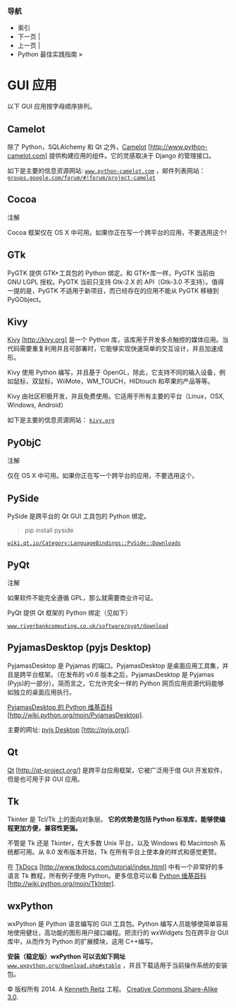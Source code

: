 ### 导航

*   索引
*   下一页 |
*   上一页 |
*   Python 最佳实践指南 »

# GUI 应用

以下 GUI 应用按字母顺序排列。

## Camelot

除了 Python，SQLAlchemy 和 Qt 之外，[Camelot](http://www.python-camelot.com) [http://www.python-camelot.com] 提供构建应用的组件。它的灵感取决于 Django 的管理接口。

如下是主要的信息资源网站: [`www.python-camelot.com`](http://www.python-camelot.com) ，邮件列表网站： [`groups.google.com/forum/#!forum/project-camelot`](http://groups.google.com/forum/#!forum/project-camelot)

## Cocoa

注解

Cocoa 框架仅在 OS X 中可用。如果你正在写一个跨平台的应用，不要选用这个!

## GTk

PyGTK 提供 GTK+工具包的 Python 绑定。和 GTK+库一样，PyGTK 当前由 GNU LGPL 授权。PyGTK 当前只支持 Gtk-2.X 的 API（Gtk-3.0 不支持）。值得一提的是，PyGTK 不适用于新项目，而已经存在的应用不能从 PyGTK 移植到 PyGObject。

## Kivy

[Kivy](http://kivy.org) [http://kivy.org] 是一个 Python 库，该库用于开发多点触控的媒体应用。当代码需要重复利用并且可部署时，它能够实现快速简单的交互设计，并且加速成形。

Kivy 使用 Python 编写，并且基于 OpenGL，除此，它支持不同的输入设备，例如鼠标，双鼠标，WiiMote，WM_TOUCH，HIDtouch 和苹果的产品等等。

Kivy 由社区积极开发，并且免费使用。它适用于所有主要的平台（Linux，OSX, Windows, Android）

如下是主要的信息资源网站： [`kivy.org`](http://kivy.org)

## PyObjC

注解

仅在 OS X 中可用。如果你正在写一个跨平台的应用，不要选用这个。

## PySide

PySide 是跨平台的 Qt GUI 工具包的 Python 绑定。

> pip install pyside

[`wiki.qt.io/Category:LanguageBindings::PySide::Downloads`](https://wiki.qt.io/Category:LanguageBindings::PySide::Downloads)

## PyQt

注解

如果软件不能完全遵循 GPL，那么就需要商业许可证。

PyQt 提供 Qt 框架的 Python 绑定（见如下）

[`www.riverbankcomputing.co.uk/software/pyqt/download`](http://www.riverbankcomputing.co.uk/software/pyqt/download)

## PyjamasDesktop (pyjs Desktop)

PyjamasDesktop 是 Pyjamas 的端口。PyjamasDesktop 是桌面应用工具集，并且是跨平台框架。（在发布的 v0.6 版本之后，PyjamasDesktop 是 Pyjamas (Pyjs)的一部分）。简而言之，它允许完全一样的 Python 网页应用资源代码能够如独立的桌面应用执行。

[PyjamasDesktop 的 Python 维基百科](http://wiki.python.org/moin/PyjamasDesktop) [http://wiki.python.org/moin/PyjamasDesktop].

主要的网址: [pyjs Desktop](http://pyjs.org/) [http://pyjs.org/].

## Qt

[Qt](http://qt-project.org/) [http://qt-project.org/] 是跨平台应用框架，它被广泛用于借 GUI 开发软件，但是也可用于非 GUI 应用。

## Tk

Tkinter 是 Tcl/Tk 上的面向对象层。 **它的优势是包括 Python 标准库，能够使编程更加方便，兼容性更强。**

不管是 Tk 还是 Tkinter，在大多数 Unix 平台，以及 Windows 和 Macintosh 系统都可用。从 8.0 发布版本开始，Tk 在所有平台上使本身的样式和感觉更赞。

在 [TkDocs](http://www.tkdocs.com/tutorial/index.html) [http://www.tkdocs.com/tutorial/index.html] 中有一个非常好的多语言 Tk 教程，所有例子使用 Python。更多信息可以看 [Python 维基百科](http://wiki.python.org/moin/TkInter) [http://wiki.python.org/moin/TkInter].

## wxPython

wxPython 是 Python 语言编写的 GUI 工具包。Python 编写人员能够使简单容易地使用健壮，高功能的图形用户接口编程。把流行的 wxWidgets 包在跨平台 GUI 库中，从而作为 Python 的扩展模块，这用 C++编写。

**安装（稳定版）wxPython 可以去如下网址** [`www.wxpython.org/download.php#stable`](http://www.wxpython.org/download.php#stable) ，并且下载适用于当前操作系统的安装包。

© 版权所有 2014\. A <a href="http://kennethreitz.com/pages/open-projects.html">Kenneth Reitz</a> 工程。 <a href="http://creativecommons.org/licenses/by-nc-sa/3.0/"> Creative Commons Share-Alike 3.0</a>.